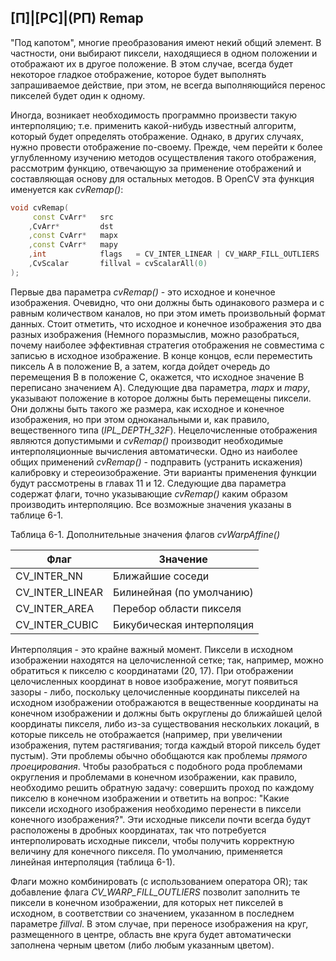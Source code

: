 ## [П]|[РС]|(РП) Remap

"Под капотом", многие преобразования имеют некий общий элемент. В частности, они выбирают пиксели, находящиеся в одном положении и отображают их в другое положение. В этом случае, всегда будет некоторое гладкое отображение, которое будет выполнять запрашиваемое действие, при этом, не всегда выполняющийся перенос пикселей будет один к одному. 

Иногда, возникает необходимость программно произвести такую интерполяцию; т.е. применить какой-нибудь известный алгоритм, который будет определять отображение. Однако, в других случаях, нужно провести отображение по-своему. Прежде, чем перейти к более углубленному изучению методов осуществления такого отображения, рассмотрим функцию, отвечающую за применение отображений и составляющая основу для остальных методов. В OpenCV эта функция именуется как *cvRemap()*:

```cpp
void cvRemap(
     const CvArr*   src
    ,CvArr*         dst
    ,const CvArr*   mapx
    ,const CvArr*   mapy
    ,int            flags   = CV_INTER_LINEAR | CV_WARP_FILL_OUTLIERS
    ,CvScalar       fillval = cvScalarAll(0)
);
```

Первые два параметра *cvRemap()* - это исходное и конечное изображения. Очевидно, что они должны быть одинакового размера и с равным количеством каналов, но при этом иметь произвольный формат данных. Стоит отметить, что исходное и конечное изображения это два разных изображения (Немного поразмыслив, можно разобраться, почему наиболее эффективная стратегия отображения не совместима с записью в исходное изображение. В конце концов, если переместить пиксель A в положение B, а затем, когда дойдет очередь до перемещения B в положение C, окажется, что исходное значение B переписано значением A). Следующие два параметра, *mapx* и *mapy*, указывают положение в которое должны быть перемещены пиксели. Они должны быть такого же размера, как исходное и конечное изображения, но при этом одноканальными и, как правило, вещественного типа (*IPL_DEPTH_32F*). Нецелочисленные отображения являются допустимыми и *cvRemap()* производит необходимые интерполяционные вычисления автоматически. Одно из наиболее общих применений *cvRemap()* - подправить (устранить искажения) калибровку и стереоизображение. Эти варианты применения функции будут рассмотрены в главах 11 и 12. Следующие два параметра содержат флаги, точно указывающие *cvRemap()* каким образом производить интерполяцию. Все возможные значения указаны в таблице 6-1.

Таблица 6-1. Дополнительные значения флагов *cvWarpAffine()*

| Флаг | Значение |
| -- | -- |
| CV_INTER_NN | Ближайшие соседи |
| CV_INTER_LINEAR | Билинейная (по умолчанию) |
| CV_INTER_AREA | Перебор области пикселя |
| CV_INTER_CUBIC | Бикубическая интерполяция |

Интерполяция - это крайне важный момент. Пиксели в исходном изображении находятся на целочисленной сетке; так, например, можно обратиться к пикселю с координатами (20, 17). При отображении целочисленных координат в новое изображение, могут появиться зазоры - либо, поскольку целочисленные координаты пикселей на исходном изображении отображаются в вещественные координаты на конечном изображении и должны быть округлены до ближайшей целой координаты пикселя, либо из-за существования нескольких локаций, в которые пиксель не отображается (например, при увеличении изображения, путем растягивания; тогда каждый второй пиксель будет пустым). Эти проблемы обычно обобщаются как проблемы *прямого проецирования*. Чтобы разобраться с подобного рода проблемами округления и проблемами в конечном изображении, как правило, необходимо решить обратную задачу: совершить проход по каждому пикселю в конечном изображении и ответить на вопрос: "Какие пиксели исходного изображения необходимо перенести в пиксели конечного изображения?". Эти исходные пиксели почти всегда будут расположены в дробных координатах, так что потребуется интерполировать исходные пиксели, чтобы получить корректную величину для конечного пикселя. По умолчанию, применяется линейная интерполяция (таблица 6-1).

Флаги можно комбинировать (с использованием оператора OR); так добавление флага *CV_WARP_FILL_OUTLIERS* позволит заполнить те пиксели в конечном изображении, для которых нет пикселей в исходном, в соответствии со значением, указанном в последнем параметре *fillval*. В этом случае, при переносе изображения на круг, размещенного в центре, область вне круга будет автоматически заполнена черным цветом (либо любым указанным цветом).

